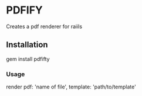 # PDFIFY


Creates a pdf renderer for raiils

## Installation

gem install pdfifty

### Usage

render pdf: 'name of file', template: 'path/to/template'
